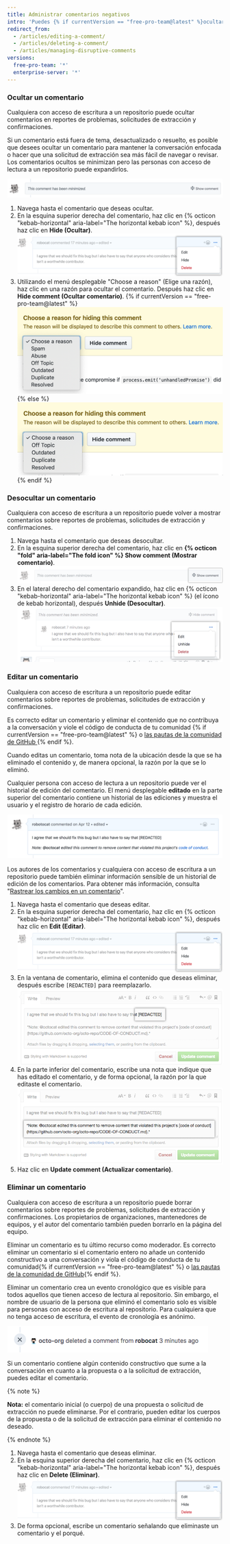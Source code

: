 ```yaml
---
title: Administrar comentarios negativos
intro: 'Puedes {% if currentVersion == "free-pro-team@latest" %}ocultar, editar,{% else %}editar{% endif %} o eliminar comentarios sobre reportes de problemas, solicitudes de extracción y confirmaciones.'
redirect_from:
  - /articles/editing-a-comment/
  - /articles/deleting-a-comment/
  - /articles/managing-disruptive-comments
versions:
  free-pro-team: '*'
  enterprise-server: '*'
---
```


### Ocultar un comentario

Cualquiera con acceso de escritura a un repositorio puede ocultar comentarios en reportes de problemas, solicitudes de extracción y confirmaciones.

Si un comentario está fuera de tema, desactualizado o resuelto, es posible que desees ocultar un comentario para mantener la conversación enfocada o hacer que una solicitud de extracción sea más fácil de navegar o revisar. Los comentarios ocultos se minimizan pero las personas con acceso de lectura a un repositorio puede expandirlos.

![Contenido minimizado](/assets/images/help/repository/hidden-comment.png)

1. Navega hasta el comentario que deseas ocultar.
2. En la esquina superior derecha del comentario, haz clic en {% octicon "kebab-horizontal" aria-label="The horizontal kebab icon" %}, después haz clic en **Hide (Ocultar)**. ![El ícono de kebab horizontal y el menú de moderación de comentario que muestra las opciones Editar, Ocultar y Eliminar](/assets/images/help/repository/comment-menu.png)
3. Utilizando el menú desplegable "Choose a reason" (Elige una razón), haz clic en una razón para ocultar el comentario. Después haz clic en **Hide comment (Ocultar comentario)**.
  {% if currentVersion == "free-pro-team@latest" %}
  ![Elija la razón para ocultar el menú desplegable de comentarios](/assets/images/help/repository/choose-reason-for-hiding-comment.png)
  {% else %}
  ![Elija la razón para ocultar el menú desplegable de comentarios](/assets/images/help/repository/choose-reason-for-hiding-comment-ghe.png)
  {% endif %}

### Desocultar un comentario

Cualquiera con acceso de escritura a un repositorio puede volver a mostrar comentarios sobre reportes de problemas, solicitudes de extracción y confirmaciones.

1. Navega hasta el comentario que deseas desocultar.
2. En la esquina superior derecha del comentario, haz clic en **{% octicon "fold" aria-label="The fold icon" %} Show comment (Mostrar comentario)**. ![Mostrar el texto del comentario](/assets/images/help/repository/hidden-comment-show.png)
3. En el lateral derecho del comentario expandido, haz clic en {% octicon "kebab-horizontal" aria-label="The horizontal kebab icon" %} (el ícono de kebab horizontal), después **Unhide (Desocultar)**. ![El ícono de kebab horizontal y el menú de moderación de comentario que muestra las opciones Editar, Desocultar y Eliminar](/assets/images/help/repository/comment-menu-hidden.png)

### Editar un comentario

Cualquiera con acceso de escritura a un repositorio puede editar comentarios sobre reportes de problemas, solicitudes de extracción y confirmaciones.

Es correcto editar un comentario y eliminar el contenido que no contribuya a la conversación y viole el código de conducta de tu comunidad {% if currentVersion == "free-pro-team@latest" %} o [las pautas de la comunidad de GitHub ](/articles/github-community-guidelines){% endif %}.

Cuando editas un comentario, toma nota de la ubicación desde la que se ha eliminado el contenido y, de manera opcional, la razón por la que se lo eliminó.

Cualquier persona con acceso de lectura a un repositorio puede ver el historial de edición del comentario. El menú desplegable **editado** en la parte superior del comentario contiene un historial de las ediciones y muestra el usuario y el registro de horario de cada edición.

![Comentario con nota adicional que el contenido fue redactado](/assets/images/help/repository/content-redacted-comment.png)

Los autores de los comentarios y cualquiera con acceso de escritura a un repositorio puede también eliminar información sensible de un historial de edición de los comentarios. Para obtener más información, consulta "[Rastrear los cambios en un comentario](/github/building-a-strong-community/tracking-changes-in-a-comment)".

1. Navega hasta el comentario que deseas editar.
2. En la esquina superior derecha del comentario, haz clic en {% octicon "kebab-horizontal" aria-label="The horizontal kebab icon" %}, después haz clic en **Edit (Editar)**. ![El ícono de kebab horizontal y el menú de moderación de comentario que muestra las opciones Editar, Ocultar, Eliminar e Informar](/assets/images/help/repository/comment-menu.png)
3. En la ventana de comentario, elimina el contenido que deseas eliminar, después escribe `[REDACTED]` para reemplazarlo. ![Ventana de comentario con contenido redactado](/assets/images/help/issues/redacted-content-comment.png)
4. En la parte inferior del comentario, escribe una nota que indique que has editado el comentario, y de forma opcional, la razón por la que editaste el comentario. ![Ventana de comentario con nota adicional que indica que el contenido fue redactado](/assets/images/help/issues/note-content-redacted-comment.png)
5. Haz clic en **Update comment (Actualizar comentario)**.

### Eliminar un comentario

Cualquiera con acceso de escritura a un repositorio puede borrar comentarios sobre reportes de problemas, solicitudes de extracción y confirmaciones. Los propietarios de organizaciones, mantenedores de equipos, y el autor del comentario también pueden borrarlo en la página del equipo.

Eliminar un comentario es tu último recurso como moderador. Es correcto eliminar un comentario si el comentario entero no añade un contenido constructivo a una conversación y viola el código de conducta de tu comunidad{% if currentVersion == "free-pro-team@latest" %} o [las pautas de la comunidad de GitHub](/articles/github-community-guidelines){% endif %}.

Eliminar un comentario crea un evento cronológico que es visible para todos aquellos que tienen acceso de lectura al repositorio. Sin embargo, el nombre de usuario de la persona que eliminó el comentario solo es visible para personas con acceso de escritura al repositorio. Para cualquiera que no tenga acceso de escritura, el evento de cronología es anónimo.

![Evento cronológico anónimo para un comentario eliminado](/assets/images/help/issues/anonymized-timeline-entry-for-deleted-comment.png)

Si un comentario contiene algún contenido constructivo que sume a la conversación en cuanto a la propuesta o a la solicitud de extracción, puedes editar el comentario.

{% note %}

**Nota:** el comentario inicial (o cuerpo) de una propuesta o solicitud de extracción no puede eliminarse. Por el contrario, pueden editar los cuerpos de la propuesta o de la solicitud de extracción para eliminar el contenido no deseado.

{% endnote %}

1. Navega hasta el comentario que deseas eliminar.
2. En la esquina superior derecha del comentario, haz clic en {% octicon "kebab-horizontal" aria-label="The horizontal kebab icon" %}, después haz clic en **Delete (Eliminar)**. ![El ícono de kebab horizontal y el menú de moderación de comentario que muestra las opciones Editar, Ocultar, Eliminar e Informar](/assets/images/help/repository/comment-menu.png)
3. De forma opcional, escribe un comentario señalando que eliminaste un comentario y el porqué.
